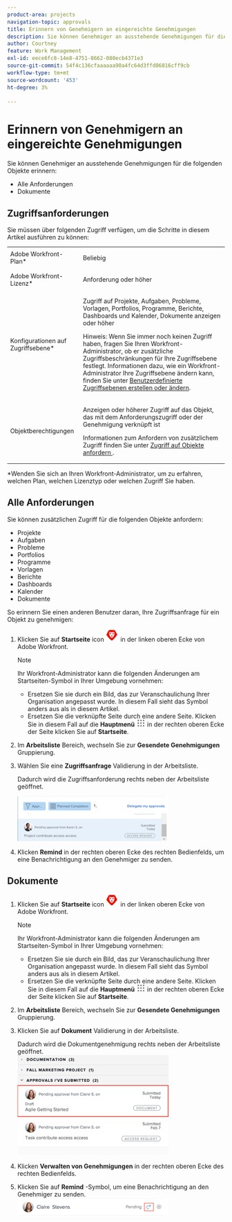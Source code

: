 ```yaml
---
product-area: projects
navigation-topic: approvals
title: Erinnern von Genehmigern an eingereichte Genehmigungen
description: Sie können Genehmiger an ausstehende Genehmigungen für die folgenden Objekte erinnern - BEARBEITEN SIE MICH.
author: Courtney
feature: Work Management
exl-id: eece6fc8-14e8-4751-8662-080ecb4371e3
source-git-commit: 54f4c136cfaaaaaa90a4fc64d3ffd06816cff9cb
workflow-type: tm+mt
source-wordcount: '453'
ht-degree: 3%

---
```


# Erinnern von Genehmigern an eingereichte Genehmigungen

Sie können Genehmiger an ausstehende Genehmigungen für die folgenden Objekte erinnern: 

* Alle Anforderungen
* Dokumente

## Zugriffsanforderungen

Sie müssen über folgenden Zugriff verfügen, um die Schritte in diesem Artikel ausführen zu können:

<table style="table-layout:auto"> 
 <col> 
 <col> 
 <tbody> 
  <tr> 
   <td role="rowheader">Adobe Workfront-Plan*</td> 
   <td> <p>Beliebig</p> </td> 
  </tr> 
  <tr> 
   <td role="rowheader">Adobe Workfront-Lizenz*</td> 
   <td> <p>Anforderung oder höher</p> </td> 
  </tr> 
  <tr> 
   <td role="rowheader">Konfigurationen auf Zugriffsebene*</td> 
   <td> <p>Zugriff auf Projekte, Aufgaben, Probleme, Vorlagen, Portfolios, Programme, Berichte, Dashboards und Kalender, Dokumente anzeigen oder höher</p> <p>Hinweis: Wenn Sie immer noch keinen Zugriff haben, fragen Sie Ihren Workfront-Administrator, ob er zusätzliche Zugriffsbeschränkungen für Ihre Zugriffsebene festlegt. Informationen dazu, wie ein Workfront-Administrator Ihre Zugriffsebene ändern kann, finden Sie unter <a href="../../administration-and-setup/add-users/configure-and-grant-access/create-modify-access-levels.md" class="MCXref xref">Benutzerdefinierte Zugriffsebenen erstellen oder ändern</a>.</p> </td> 
  </tr> 
  <tr> 
   <td role="rowheader">Objektberechtigungen</td> 
   <td> <p>Anzeigen oder höherer Zugriff auf das Objekt, das mit dem Anforderungszugriff oder der Genehmigung verknüpft ist </p> <p>Informationen zum Anfordern von zusätzlichem Zugriff finden Sie unter <a href="../../workfront-basics/grant-and-request-access-to-objects/request-access.md" class="MCXref xref">Zugriff auf Objekte anfordern </a>.</p> </td> 
  </tr> 
 </tbody> 
</table>

&#42;Wenden Sie sich an Ihren Workfront-Administrator, um zu erfahren, welchen Plan, welchen Lizenztyp oder welchen Zugriff Sie haben.

## Alle Anforderungen

Sie können zusätzlichen Zugriff für die folgenden Objekte anfordern:

* Projekte
* Aufgaben
* Probleme
* Portfolios
* Programme
* Vorlagen
* Berichte
* Dashboards
* Kalender
* Dokumente

So erinnern Sie einen anderen Benutzer daran, Ihre Zugriffsanfrage für ein Objekt zu genehmigen:

1. Klicken Sie auf **Startseite** icon ![](assets/home-icon-30x29.png) in der linken oberen Ecke von Adobe Workfront.

   >[!NOTE]
   >
   >Ihr Workfront-Administrator kann die folgenden Änderungen am Startseiten-Symbol in Ihrer Umgebung vornehmen:
   >
   >* Ersetzen Sie sie durch ein Bild, das zur Veranschaulichung Ihrer Organisation angepasst wurde. In diesem Fall sieht das Symbol anders aus als in diesem Artikel.
   >* Ersetzen Sie die verknüpfte Seite durch eine andere Seite. Klicken Sie in diesem Fall auf die **Hauptmenü** ![](assets/main-menu-icon.png) in der rechten oberen Ecke der Seite klicken Sie auf **Startseite**.


1. Im **Arbeitsliste** Bereich, wechseln Sie zur **Gesendete Genehmigungen** Gruppierung.

1. Wählen Sie eine **Zugriffsanfrage** Validierung in der Arbeitsliste.

   Dadurch wird die Zugriffsanforderung rechts neben der Arbeitsliste geöffnet.

   ![](assets/access-request-pending-approval-nwe-350x104.png)

1. Klicken **Remind** in der rechten oberen Ecke des rechten Bedienfelds, um eine Benachrichtigung an den Genehmiger zu senden.

## Dokumente

1. Klicken Sie auf **Startseite** icon ![](assets/home-icon-30x29.png) in der linken oberen Ecke von Adobe Workfront.

   >[!NOTE]
   >
   >Ihr Workfront-Administrator kann die folgenden Änderungen am Startseiten-Symbol in Ihrer Umgebung vornehmen:
   >
   >* Ersetzen Sie sie durch ein Bild, das zur Veranschaulichung Ihrer Organisation angepasst wurde. In diesem Fall sieht das Symbol anders aus als in diesem Artikel.
   >* Ersetzen Sie die verknüpfte Seite durch eine andere Seite. Klicken Sie in diesem Fall auf die **Hauptmenü** ![](assets/main-menu-icon.png) in der rechten oberen Ecke der Seite klicken Sie auf **Startseite**.


1. Im **Arbeitsliste** Bereich, wechseln Sie zur **Gesendete Genehmigungen** Gruppierung.

1. Klicken Sie auf **Dokument** Validierung in der Arbeitsliste.

   Dadurch wird die Dokumentgenehmigung rechts neben der Arbeitsliste geöffnet.\
   ![](assets/document-350x232.png)

1. Klicken **Verwalten von Genehmigungen** in der rechten oberen Ecke des rechten Bedienfelds.
1. Klicken Sie auf **Remind** -Symbol, um eine Benachrichtigung an den Genehmiger zu senden.\
   ![call.png](assets/remind-350x41.png)
